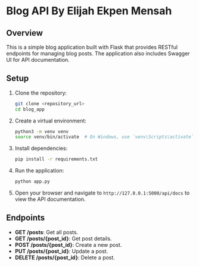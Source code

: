 # Blog API By Elijah Ekpen Mensah

## Overview
This is a simple blog application built with Flask that provides RESTful endpoints for managing blog posts. The application also includes Swagger UI for API documentation.

## Setup

1. Clone the repository:
    ```bash
    git clone <repository_url>
    cd blog_app
    ```

2. Create a virtual environment:
    ```bash
    python3 -m venv venv
    source venv/bin/activate  # On Windows, use `venv\Scripts\activate`
    ```

3. Install dependencies:
    ```bash
    pip install -r requirements.txt
    ```

4. Run the application:
    ```bash
    python app.py
    ```

5. Open your browser and navigate to `http://127.0.0.1:5000/api/docs` to view the API documentation.

## Endpoints

- **GET /posts**: Get all posts.
- **GET /posts/{post_id}**: Get post details.
- **POST /posts/{post_id}**: Create a new post.
- **PUT /posts/{post_id}**: Update a post.
- **DELETE /posts/{post_id}**: Delete a post.
